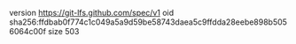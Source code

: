 version https://git-lfs.github.com/spec/v1
oid sha256:ffdbab0f774c1c049a5a9d59be58743daea5c9ffdda28eebe898b5056064c00f
size 503
